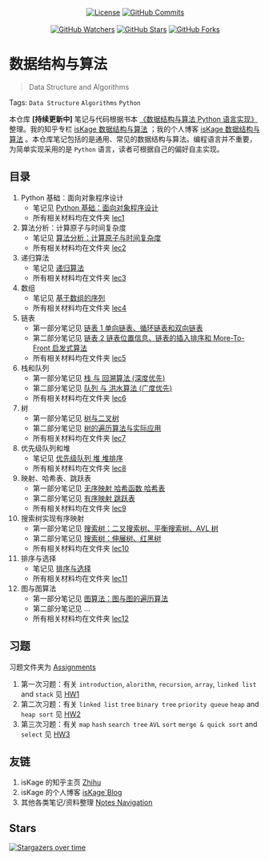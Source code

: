 <p align="center">
  <a title="License" target="_blank" href="https://github.com/isKage/dsa-notes/blob/main/LICENSE"><img alt="License" src="https://img.shields.io/github/license/isKage/dsa-notes.svg?style=flat"></a>
  <a title="GitHub Commits" target="_blank" href="https://github.com/isKage/dsa-notes/commits/main"><img alt="GitHub Commits" src="https://img.shields.io/github/commit-activity/m/isKage/dsa-notes.svg?style=flat&color=brightgreen&label=commits"></a>
  <br><br>
  <a title="GitHub Watchers" target="_blank" href="https://github.com/isKage/dsa-notes/watchers"><img alt="GitHub Watchers" src="https://img.shields.io/github/watchers/isKage/dsa-notes.svg?label=Watchers&style=social"></a>  
  <a title="GitHub Stars" target="_blank" href="https://github.com/isKage/dsa-notes/stargazers"><img alt="GitHub Stars" src="https://img.shields.io/github/stars/isKage/dsa-notes.svg?label=Stars&style=social"></a>  
  <a title="GitHub Forks" target="_blank" href="https://github.com/isKage/dsa-notes/network/members"><img alt="GitHub Forks" src="https://img.shields.io/github/forks/isKage/dsa-notes.svg?label=Forks&style=social"></a>  
</p>

# 数据结构与算法

> Data Structure and Algorithms

Tags: `Data Structure` `Algorithms` `Python`

本仓库 **[持续更新中]** 笔记与代码根据书本 [《数据结构与算法 Python 语言实现》](https://book.douban.com/subject/30323938/) 整理。我的知乎专栏 [isKage 数据结构与算法](https://zhuanlan.zhihu.com/column/c_1876599117028925442) ；我的个人博客 [isKage 数据结构与算法](https://blog.iskage.online/categories/数据结构与算法/) 。本仓库笔记包括的是通用、常见的数据结构与算法。编程语言并不重要，为简单实现采用的是 `Python` 语言，读者可根据自己的偏好自主实现。

## 目录

1. Python 基础：面向对象程序设计
    - 笔记见 [Python 基础：面向对象程序设计](./lec1_intro/note01_Python面向对象.md)
    - 所有相关材料均在文件夹 [lec1](./lec1_intro)
2. 算法分析：计算原子与时间复杂度
    - 笔记见 [算法分析：计算原子与时间复杂度](./lec2_algo_analysis/note02_算法分析.md)
    - 所有相关材料均在文件夹 [lec2](./lec2_algo_analysis)
3. 递归算法
    - 笔记见 [递归算法](./lec3_recursion/note03_递归.md)
    - 所有相关材料均在文件夹 [lec3](./lec3_recursion)
4. 数组
    - 笔记见 [基于数组的序列](./lec4_array/note04_基于数组的序列.md)
    - 所有相关材料均在文件夹 [lec4](./lec4_array)
5. 链表
    - 第一部分笔记见 [链表 1 单向链表、循环链表和双向链表](./lec5_linked_list/note05_链表1.md)
    - 第二部分笔记见 [链表 2 链表位置信息、链表的插入排序和 More-To-Front 启发式算法](./lec5_linked_list/note05_链表2.md)
    - 所有相关材料均在文件夹 [lec5](./lec5_linked_list)
6. 栈和队列
    - 第一部分笔记见 [栈 与 回溯算法 (深度优先)](./lec6_stack_queue/note06_栈.md)
    - 第二部分笔记见 [队列 与 洪水算法 (广度优先)](./lec6_stack_queue/note06_队列.md)
    - 所有相关材料均在文件夹 [lec6](./lec6_stack_queue)
7. 树
    - 第一部分笔记见 [树与二叉树](./lec7_tree/note07_树与二叉树.md)
    - 第二部分笔记见 [树的遍历算法与实际应用](./lec7_tree/note07_树的遍历算法.md)
    - 所有相关材料均在文件夹 [lec7](./lec7_tree)
8. 优先级队列和堆
    - 笔记见 [优先级队列 堆 堆排序](./lec8_priority_queue_heap/note08_优先级队列和堆.md)
    - 所有相关材料均在文件夹 [lec8](./lec8_priority_queue_heap)
9. 映射、哈希表、跳跃表
    - 第一部分笔记见 [无序映射 哈希函数 哈希表](./lec9_map_hash/note09_映射与哈希.md)
    - 第二部分笔记见 [有序映射 跳跃表](./lec9_map_hash/note09_有序映射.md)
    - 所有相关材料均在文件夹 [lec9](./lec9_map_hash)
10. 搜索树实现有序映射
    - 第一部分笔记见 [搜索树：二叉搜索树、平衡搜索树、AVL 树](./lec10_search_tree/note10_搜索树1.md)
    - 第二部分笔记见 [搜索树：伸展树、红黑树](./lec10_search_tree/note10_搜索树2.md)
    - 所有相关材料均在文件夹 [lec10](./lec10_search_tree)
11. 排序与选择
    - 笔记见 [排序与选择](./lec11_sort_select/note11_排序与选择.md)
    - 所有相关材料均在文件夹 [lec11](./lec11_sort_select)
12. 图与图算法
    - 第一部分笔记见 [图算法：图与图的遍历算法](./lec12_graph/note12_图算法1.md)
    - 第二部分笔记见 ...
    - 所有相关材料均在文件夹 [lec12](./lec12_graph)

## 习题

习题文件夹为 [Assignments](./Assignments)

1. 第一次习题：有关 `introduction`, `alorithm`, `recursion`, `array`, `linked list` and `stack`
   见 [HW1](./Assignments/HW1/hw1.md)
2. 第二次习题：有关 `linked list` `tree` `binary tree` `priority queue` `heap` and `heap sort`
   见 [HW2](./Assignments/HW2/hw2.md)
3. 第三次习题：有关 `map` `hash` `search tree` `AVL` `sort` `merge & quick sort` and `select`
   见 [HW3](./Assignments/HW3/hw3.md)

## 友链

1. isKage 的知乎主页 [Zhihu](https://www.zhihu.com/people/iskage)
2. isKage 的个人博客 [isKage\`Blog](https://blog.iskage.online/)
3. 其他各类笔记/资料整理 [Notes Navigation](https://zhuanlan.zhihu.com/p/24863956479)

## Stars

[![Stargazers over time](https://starchart.cc/isKage/dsa-notes.svg?variant=adaptive)](https://starchart.cc/isKage/dsa-notes)
